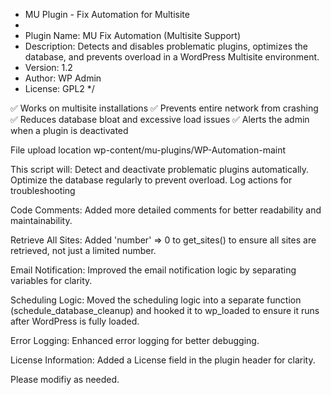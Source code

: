  * MU Plugin - Fix Automation for Multisite
 *
 * Plugin Name: MU Fix Automation (Multisite Support)
 * Description: Detects and disables problematic plugins, optimizes the database, and prevents overload in a WordPress Multisite environment.
 * Version: 1.2
 * Author: WP Admin
 * License: GPL2
 */

✅ Works on multisite installations
✅ Prevents entire network from crashing
✅ Reduces database bloat and excessive load issues
✅ Alerts the admin when a plugin is deactivated

File upload location wp-content/mu-plugins/WP-Automation-maint

This script will:
Detect and deactivate problematic plugins automatically.
Optimize the database regularly to prevent overload.
Log actions for troubleshooting

Code Comments: Added more detailed comments for better readability and maintainability.

Retrieve All Sites: Added 'number' => 0 to get_sites() to ensure all sites are retrieved, not just a limited number.

Email Notification: Improved the email notification logic by separating variables for clarity.

Scheduling Logic: Moved the scheduling logic into a separate function (schedule_database_cleanup) and hooked it to wp_loaded to ensure it runs after WordPress is fully loaded.

Error Logging: Enhanced error logging for better debugging.

License Information: Added a License field in the plugin header for clarity.

Please modifiy as needed.

